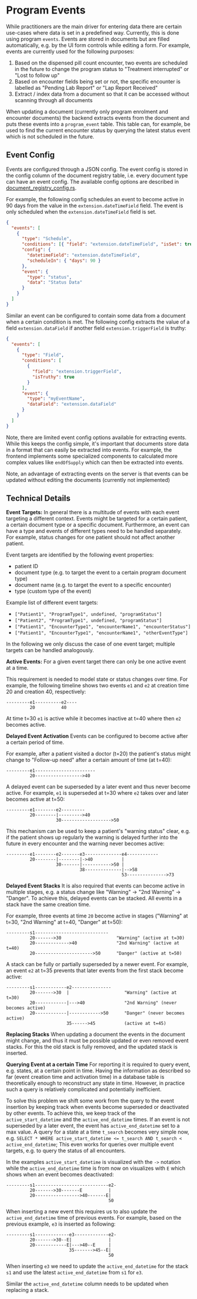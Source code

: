 # Program Events

While practitioners are the main driver for entering data there are certain use-cases where data is set in a predefined way.
Currently, this is done using program `events`.
Events are stored in documents but are filled automatically, e.g. by the UI form controls while editing a form.
For example, events are currently used for the following purposes:

1. Based on the dispensed pill count encounter, two events are scheduled in the future to change the program status to "Treatment interrupted" or "Lost to follow up"
2. Based on encounter fields being set or not, the specific encounter is labelled as "Pending Lab Report" or "Lap Report Received"
3. Extract / index data from a document so that it can be accessed without scanning through all documents

When updating a document (currently only program enrolment and encounter documents) the backend extracts events from the document and puts these events into a `program_event` table.
This table can, for example, be used to find the current encounter status by querying the latest status event which is not scheduled in the future.

## Event Config

Events are configured through a JSON config.
The event config is stored in the config column of the document registry table, i.e. every document type can have an event config.
The available config options are described in [document_registry_config.rs](../../../repository/src//db_diesel/document_registry_config.rs).

For example, the following config schedules an event to become active in 90 days from the value in the `extension.dateTimeField` field.
The event is only scheduled when the `extension.dateTimeField` field is set.

```json
{
  "events": [
    {
      "type": "Schedule",
      "conditions": [{ "field": "extension.dateTimeField", "isSet": true }],
      "config": {
        "datetimeField": "extension.dateTimeField",
        "scheduleIn": { "days": 90 }
      },
      "event": {
        "type": "status",
        "data": "Status Data"
      }
    }
  ]
}
```

Similar an event can be configured to contain some data from a document when a certain condition is met.
The following config extracts the value of a field `extension.dataField` if another field `extension.triggerField` is truthy:

```json
{
  "events": [
    {
      "type": "Field",
      "conditions": [
        {
          "field": "extension.triggerField",
          "isTruthy": true
        }
      ],
      "event": {
        "type": "myEventName",
        "dataField": "extension.dataField"
      }
    }
  ]
}
```

Note, there are limited event config options available for extracting events.
While this keeps the config simple, it's important that documents store data in a format that can easily be extracted into events.
For example, the frontend implements some specialized components to calculated more complex values like `endOfSupply` which can then be extracted into events.

Note, an advantage of extracting events on the server is that events can be updated without editing the documents (currently not implemented)

## Technical Details

**Event Targets:**
In general there is a multitude of events with each event targeting a different context.
Events might be targeted for a certain patient, a certain document type or a specific document.
Furthermore, an event can have a type and events of different types need to be handled separately.
For example, status changes for one patient should not affect another patient.

Event targets are identified by the following event properties:

- patient ID
- document type (e.g. to target the event to a certain program document type)
- document name (e.g. to target the event to a specific encounter)
- type (custom type of the event)

Example list of different event targets:

- `["Patient1", "ProgramType1", undefined, "programStatus"]`
- `["Patient2", "ProgramType1", undefined, "programStatus"]`
- `["Patient1", "EncounterType1", "encounterName1", "encounterStatus"]`
- `["Patient1", "EncounterType1", "encounterName1", "otherEventType"]`

In the following we only discuss the case of one event target; multiple targets can be handled analogously.

**Active Events:**
For a given event target there can only be one active event at a time.

This requirement is needed to model state or status changes over time.
For example, the following timeline shows two events `e1` and `e2` at creation time 20 and creation 40, respectively:

```
---------e1----------e2----
         20          40
```

At time t=30 `e1` is active while it becomes inactive at t=40 where then `e2` becomes active.

**Delayed Event Activation**
Events can be configured to become active after a certain period of time.

For example, after a patient visited a doctor (t=20) the patient's status might change to "Follow-up need" after a certain amount of time (at t=40):

```
---------e1-----------------------
         20------------------>40
```

A delayed event can be superseded by a later event and thus never become active.
For example, `e1` is superseded at t=30 where `e2` takes over and later becomes active at t=50:

```
---------e1--------e2---------
         20--------|--------->40
                   30------------------->50
```

This mechanism can be used to keep a patient's "warning status" clear, e.g. if the patient shows up regularly the warning is delayed further into the future in every encounter and the warning never becomes active:

```
---------e1--------e2-------e3--------------e4------------
         20--------|--------|->40           |
                   30-------|----------->50 |
                            38--------------|-->58
                                            53--------------->73
```

**Delayed Event Stacks**
It is also required that events can become active in multiple stages, e.g. a status change like "Warning" -> "2nd Warning" -> "Danger".
To achieve this, delayed events can be stacked.
All events in a stack have the same creation time.

For example, three events at time `20` become active in stages ("Warning" at t=30, "2nd Warning" at t=40, "Danger" at t=50):

```
---------s1----------------------------
         20------->30                     "Warning" (active at t=30)
         20------------->40               "2nd Warning" (active at t=40)
         20---------------------->50      "Danger" (active at t=50)
```

A stack can be fully or partially superseded by a newer event.
For example, an event `e2` at t=35 prevents that later events from the first stack become active:

```
---------s1------------e2---------------
         20------->30  |                     "Warning" (active at t=30)
         20------------|--->40               "2nd Warning" (never becomes active)
         20------------|------------>50      "Danger" (never becomes active)
                       35------>45           (active at t=45)
```

**Replacing Stacks**
When updating a document the events in the document might change, and thus it must be possible updated or even removed event stacks.
For this the old stack is fully removed, and the updated stack is inserted.

**Querying Event at a certain Time**
For reporting it is required to query event, e.g. states, at a certain point in time.
Having the information as described so far (event creation time and activation time) in a database table is theoretically enough to reconstruct any state in time.
However, in practice such a query is relatively complicated and potentially inefficient.

To solve this problem we shift some work from the query to the event insertion by keeping track when events become superseded or deactivated by other events.
To achieve this, we keep track of the `active_start_datetime` and the `active_end_datetime` times.
If an event is not superseded by a later event, the event has `active_end_datetime` set to a max value.
A query for a state at a time `t_search` becomes very simple now, e.g. `SELECT * WHERE active_start_datetime <= t_search AND t_search < active_end_datetime`;
This even works for queries over multiple event targets, e.g. to query the status of all encounters.

In the examples `active_start_datetime` is visualized with the `->` notation while the `active_end_datetime` time is from now on visualizes with `E` which shows when an event becomes deactivated:

```
---------s1----------------------------e2-
         20------->30-------E          |
         20----------------->40-------E|
                                       50
```

When inserting a new event this requires us to also update the `active_end_datetime` time of previous events.
For example, based on the previous example, `e3` is inserted as following:

```
---------s1-------------e3-------------e2-
         20------->30--E|              |
         20------------E|--->40--E     |
                        35------->45--E|
                                       50
```

When inserting `e3` we need to update the `active_end_datetime` for the stack `s1` and use the latest `active_end_datetime` from `s1` for `e3`.

Similar the `active_end_datetime` column needs to be updated when replacing a stack.
